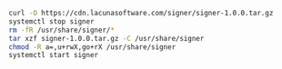 ﻿```sh
curl -O https://cdn.lacunasoftware.com/signer/signer-1.0.0.tar.gz
systemctl stop signer
rm -fR /usr/share/signer/*
tar xzf signer-1.0.0.tar.gz -C /usr/share/signer
chmod -R a=,u+rwX,go+rX /usr/share/signer
systemctl start signer
```
